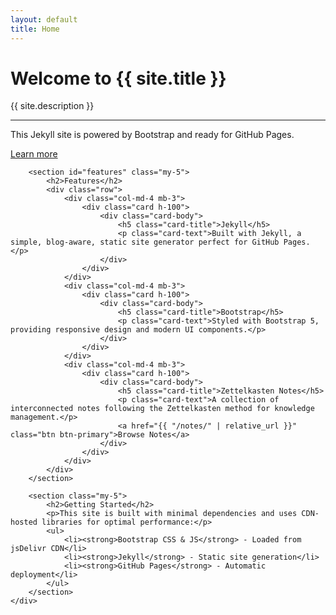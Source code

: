 ```yaml
---
layout: default
title: Home
---
```


<div class="row">
    <div class="col-lg-8 mx-auto">
        <div class="jumbotron bg-primary text-white p-5 rounded mb-4">
            <h1 class="display-4">Welcome to {{ site.title }}</h1>
            <p class="lead">{{ site.description }}</p>
            <hr class="my-4" style="border-color: rgba(255,255,255,0.3);">
            <p>This Jekyll site is powered by Bootstrap and ready for GitHub Pages.</p>
            <a class="btn btn-light btn-lg" href="#features" role="button">Learn more</a>
        </div>

        <section id="features" class="my-5">
            <h2>Features</h2>
            <div class="row">
                <div class="col-md-4 mb-3">
                    <div class="card h-100">
                        <div class="card-body">
                            <h5 class="card-title">Jekyll</h5>
                            <p class="card-text">Built with Jekyll, a simple, blog-aware, static site generator perfect for GitHub Pages.</p>
                        </div>
                    </div>
                </div>
                <div class="col-md-4 mb-3">
                    <div class="card h-100">
                        <div class="card-body">
                            <h5 class="card-title">Bootstrap</h5>
                            <p class="card-text">Styled with Bootstrap 5, providing responsive design and modern UI components.</p>
                        </div>
                    </div>
                </div>
                <div class="col-md-4 mb-3">
                    <div class="card h-100">
                        <div class="card-body">
                            <h5 class="card-title">Zettelkasten Notes</h5>
                            <p class="card-text">A collection of interconnected notes following the Zettelkasten method for knowledge management.</p>
                            <a href="{{ "/notes/" | relative_url }}" class="btn btn-primary">Browse Notes</a>
                        </div>
                    </div>
                </div>
            </div>
        </section>

        <section class="my-5">
            <h2>Getting Started</h2>
            <p>This site is built with minimal dependencies and uses CDN-hosted libraries for optimal performance:</p>
            <ul>
                <li><strong>Bootstrap CSS & JS</strong> - Loaded from jsDelivr CDN</li>
                <li><strong>Jekyll</strong> - Static site generation</li>
                <li><strong>GitHub Pages</strong> - Automatic deployment</li>
            </ul>
        </section>
    </div>
</div>